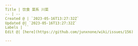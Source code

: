 ```yaml
---
Title | 饮食 菜系 川菜
-- | --
Created @ | `2023-05-16T13:27:32Z`
Updated @| `2023-05-16T13:27:32Z`
Labels | ``
Edit @| [here](https://github.com/junxnone/wiki/issues/156)

---
```


